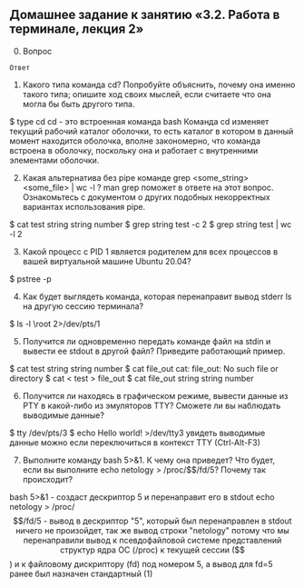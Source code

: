 ## Домашнее задание к занятию «3.2. Работа в терминале, лекция 2»

0. Вопрос  
```
Ответ
```

1. Какого типа команда cd? Попробуйте объяснить, почему она именно такого типа; опишите ход своих мыслей, если считаете что она могла бы быть другого типа.

$ type cd
cd - это встроенная команда bash
Команда cd изменяет текущий рабочий каталог оболочки, то есть каталог в котором в данный момент находится оболочка, вполне закономерно, что команда встроена в оболочку, поскольку она и работает с внутренними элементами оболочки.

2. Какая альтернатива без pipe команде grep <some_string> <some_file> | wc -l ? 
man grep поможет в ответе на этот вопрос. Ознакомьтесь с документом о других подобных некорректных вариантах использования pipe.

$ cat test
string
string
number
$ grep string test -c
2
$ grep string test | wc -l
2

3. Какой процесс с PID 1 является родителем для всех процессов в вашей виртуальной машине Ubuntu 20.04?

$ pstree -p

4. Как будет выглядеть команда, которая перенаправит вывод stderr ls на другую сессию терминала?

$ ls -l \root 2>/dev/pts/1

5. Получится ли одновременно передать команде файл на stdin и вывести ее stdout в другой файл? Приведите работающий пример.

$ cat test
string
string
number
$ cat file_out
cat: file_out: No such file or directory 
$ cat < test > file_out
$ cat file_out
string
string
number

6. Получится ли находясь в графическом режиме, вывести данные из PTY в какой-либо из эмуляторов TTY? Сможете ли вы наблюдать выводимые данные?

$ tty
/dev/pts/3
$ echo Hello world! >/dev/tty3
увидеть выводимые данные можно если переключиться в контекст TTY (Ctrl-Alt-F3)

7. Выполните команду bash 5>&1. К чему она приведет? Что будет, если вы выполните echo netology > /proc/$$/fd/5? Почему так происходит?

bash 5>&1 - создаст дескриптор 5 и перенаправит его в stdout
echo netology > /proc/$$/fd/5 - вывод в дескриптор "5", который был перенаправлен в stdout
ничего не произойдет, так же вывод строки "netology"
потому что мы перенаправили вывод к псевдофайловой системе представлений структур ядра ОС (/proc) к текущей сессии ($$) и к файловому дискриптору (fd) под номером 5,
а вывод для fd=5 ранее был назначен стандартный (1)


